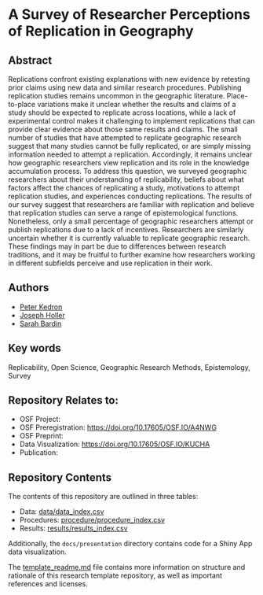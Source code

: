 # A Survey of Researcher Perceptions of Replication in Geography

## Abstract

Replications confront existing explanations with new evidence by retesting prior claims using new data and similar research procedures.
Publishing replication studies remains uncommon in the geographic literature.
Place-to-place variations make it unclear whether the results and claims of a study should be expected to replicate across locations, while a lack of experimental control makes it challenging to implement replications that can provide clear evidence about those same results and claims.
The small number of studies that have attempted to replicate geographic research suggest that many studies cannot be fully replicated, or are simply missing information needed to attempt a replication.
Accordingly, it remains unclear how geographic researchers view replication and its role in the knowledge accumulation process.
To address this question, we surveyed geographic researchers about their understanding of replicability, beliefs about what factors affect the chances of replicating a study, motivations to attempt replication studies, and experiences conducting replications.
The results of our survey suggest that researchers are familiar with replication and believe that replication studies can serve a range of epistemological functions.
Nonetheless, only a small percentage of geographic researchers attempt or publish replications due to a lack of incentives.
Researchers are similarly uncertain whether it is currently valuable to replicate geographic research.
These findings may in part be due to differences between research traditions, and it may be fruitful to further examine how researchers working in different subfields perceive and use replication in their work.

## Authors

- [Peter Kedron](https://peterkedron.com/)
- [Joseph Holler](https://josephholler.github.io)
- [Sarah Bardin](https://github.com/SarahBardin)

## Key words

Replicability, Open Science, Geographic Research Methods, Epistemology, Survey

## Repository Relates to:

- OSF Project:
- OSF Preregistration: <https://doi.org/10.17605/OSF.IO/A4NWG>
- OSF Preprint:
- Data Visualization: <https://doi.org/10.17605/OSF.IO/KUCHA>
- Publication:

## Repository Contents

The contents of this repository are outlined in three tables:
- Data: [data/data_index.csv](data/data_index.csv)
- Procedures: [procedure/procedure_index.csv](procedure/procedure_index.csv)
- Results: [results/results_index.csv](results/results_index.csv)

Additionally, the `docs/presentation` directory contains code for a Shiny App data visualization.

The [template_readme.md](template_readme.md) file contains more information on structure and rationale of this research template repository, as well as important references and licenses.
